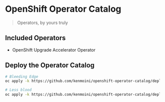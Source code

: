 # OpenShift Operator Catalog

> Operators, by yours truly

## Included Operators

- OpenShift Upgrade Accelerator Operator

## Deploy the Operator Catalog

```bash
# Bleeding Edge
oc apply -k https://github.com/kenmoini/openshift-operator-catalog/deploy/overlays/main/

# Less blood
oc apply -k https://github.com/kenmoini/openshift-operator-catalog/deploy/overlays/stable/
```